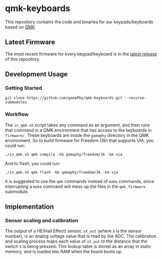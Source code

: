 # qmk-keyboards

This repository contains the code and binaries for our keypads/keyboards based on [QMK](https://github.com/qmk/qmk_firmware).

## Latest Firmware

The most recent firmware for every keypad/keyboard is in the [latest release](https://github.com/gamaPhy/qmk-keyboards/releases/latest) of this repository.

## Development Usage

### Getting Started
`git clone https://github.com/gamaPhy/qmk-keyboards.git --recurse-submodules`

### Workflow
The `in_qmk.sh` script takes any command as an argument, and then runs that command in a QMK environment that has access to the keyboards in `firmware/`. These keyboards are inside the `gamaphy` directory in the QMK environment. So to build firmware for Freedom (3k) that supports VIA, you could run:

    ./in_qmk.sh qmk compile -kb gamaphy/freedom/3k -km via

And to flash, you could run:

    ./in_qmk.sh qmk flash -kb gamaphy/freedom/3k -km via

It is suggested to use the `qmk` commands instead of `make` commands, since interrupting a `make` command will mess up the files in the `qmk_firmware` submodule.

## Implementation

### Sensor scaling and calibration

The output of a HE(Hall Effect) sensor, `sX_out` (where `X` is the sensor number), is an analog voltage value that is read by the ADC. The calibration and scaling process maps each value of `sX_out` to the distance that the switch `X` is being pressed. This lookup table is stored as an array in static memory, and is loaded into RAM when the board boots up.

